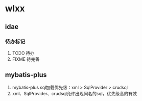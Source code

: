 # wlxx

## idae
### 待办标记
1. TODO 待办
2. FIXME 待完善

## mybatis-plus
1. mybatis-plus sql加载优先级：xml > SqlProvider > crudsql
2. xml、SqlProvider、crudsql允许出现同名的sql，优先级高的有效